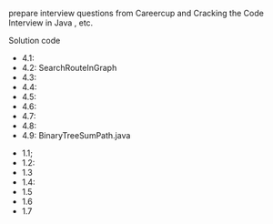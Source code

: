 prepare interview questions from Careercup and Cracking the Code Interview in Java , etc.

<h>Solution code</h>

<ul>
<li>4.1:</li> 
<li>4.2: SearchRouteInGraph</li>
<li>4.3:</li>
<li>4.4:</li>
<li>4.5:</li>
<li>4.6:</li>
<li>4.7:</li>
<li>4.8:</li>
<li>4.9: BinaryTreeSumPath.java</li>
</ul>

<ul>
<li>1.1; </li>
<li>1.2: </li>
<li>1.3 </li>
<li>1.4: </li>
<li>1.5 </li>
<li>1.6 </li>
<li>1.7 </li>
</ul>
